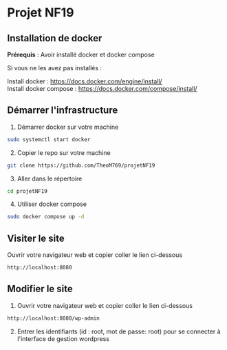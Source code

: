 # Projet NF19

## Installation de docker

__Prérequis__ : Avoir installé docker et docker compose  
  
Si vous ne les avez pas installés :  
  
Install docker : https://docs.docker.com/engine/install/  
Install docker compose : https://docs.docker.com/compose/install/

## Démarrer l'infrastructure  

1. Démarrer docker sur votre machine

```bash
sudo systemctl start docker
```

2. Copier le repo sur votre machine

```bash
git clone https://github.com/TheoM769/projetNF19
```
3. Aller dans le répertoire

```bash
cd projetNF19
```
4. Utiliser docker compose

```bash
sudo docker compose up -d
```

## Visiter le site

Ouvrir votre navigateur web et copier coller le lien ci-dessous

```bash
http://localhost:8080
```

## Modifier le site

1. Ouvrir votre navigateur web et copier coller le lien ci-dessous

```bash
http://localhost:8080/wp-admin
```

2. Entrer les identifiants (id : root, mot de passe: root) pour se connecter à l'interface de gestion wordpress
